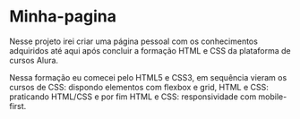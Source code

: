 # Minha-pagina

Nesse projeto irei criar uma página pessoal com os conhecimentos adquiridos até aqui após concluir a formação HTML e CSS da plataforma de cursos Alura. 

Nessa formação eu comecei pelo HTML5 e CSS3, em sequência vieram os cursos de CSS: dispondo elementos com flexbox e grid, HTML e CSS: praticando HTML/CSS e por fim HTML e CSS: responsividade com mobile-first.
